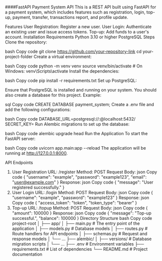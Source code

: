 ####FastAPI Payment System API
This is a REST API built using FastAPI for a payment system, which includes features such as registration, login, top-up, payment, transfer, transactions report, and profile update.

Features
User Registration: Register a new user.
User Login: Authenticate an existing user and issue access tokens.
Top-up: Add funds to a user's account.
Installation
Requirements
Python 3.10 or higher
PostgreSQL
Steps
Clone the repository:

bash
Copy code
git clone https://github.com/your-repository-link
cd your-project-folder
Create a virtual environment:

bash
Copy code
python -m venv venv
source venv/bin/activate  # On Windows: venv\Scripts\activate
Install the dependencies:

bash
Copy code
pip install -r requirements.txt
Set up PostgreSQL:

Ensure that PostgreSQL is installed and running on your system. You should also create a database for this project. Example:

sql
Copy code
CREATE DATABASE payment_system;
Create a .env file and add the following configurations:

bash
Copy code
DATABASE_URL=postgresql://<username>:<password>@localhost:5432/<your-database-name>
SECRET_KEY=<your-secret-key>
Run Alembic migrations to set up the database:

bash
Copy code
alembic upgrade head
Run the Application
To start the FastAPI server:

bash
Copy code
uvicorn app.main:app --reload
The application will be running at http://127.0.0.1:8000.

API Endpoints
1. User Registration
URL: /register
Method: POST
Request Body:
json
Copy code
{
  "username": "example",
  "password": "example123",
  "email": "user@example.com"
}
Response:
json
Copy code
{
  "message": "User registered successfully."
}
2. User Login
URL: /login
Method: POST
Request Body:
json
Copy code
{
  "username": "example",
  "password": "example123"
}
Response:
json
Copy code
{
  "access_token": "token",
  "token_type": "bearer"
}
3. Top-up
URL: /topup
Method: POST
Request Body:
json
Copy code
{
  "amount": 100000
}
Response:
json
Copy code
{
  "message": "Top-up successful.",
  "balance": 100000
}
Directory Structure
bash
Copy code
project-root
│
├── app/
│   ├── main.py          # The entry point of the application
│   ├── models.py        # Database models
│   ├── routes.py        # Route handlers for API endpoints
│   ├── schemas.py       # Request and response models
│   └── ...
├── alembic/
│   ├── versions/        # Database migration scripts
│   └── ...
├── .env                 # Environment variables
├── requirements.txt     # List of dependencies
└── README.md            # Project documentation
